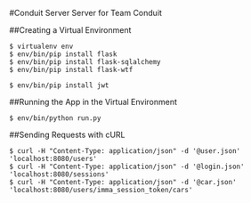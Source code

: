 #Conduit Server
Server for Team Conduit

##Creating a Virtual Environment
```
$ virtualenv env
$ env/bin/pip install flask
$ env/bin/pip install flask-sqlalchemy
$ env/bin/pip install flask-wtf

$ env/bin/pip install jwt
```
##Running the App in the Virtual Environment
```
$ env/bin/python run.py
```
##Sending Requests with cURL
```
$ curl -H "Content-Type: application/json" -d '@user.json' 'localhost:8080/users'
$ curl -H "Content-Type: application/json" -d '@login.json' 'localhost:8080/sessions'
$ curl -H "Content-Type: application/json" -d '@car.json' 'localhost:8080/users/imma_session_token/cars'
```